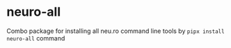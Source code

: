 # neuro-all
Combo package for installing all neu.ro command line tools by `pipx install neuro-all` command
